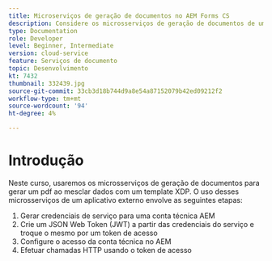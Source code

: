 ```yaml
---
title: Microserviços de geração de documentos no AEM Forms CS
description: Considere os microsserviços de geração de documentos de um aplicativo externo.
type: Documentation
role: Developer
level: Beginner, Intermediate
version: cloud-service
feature: Serviços de documento
topic: Desenvolvimento
kt: 7432
thumbnail: 332439.jpg
source-git-commit: 33cb3d18b744d9a8e54a87152079b42ed09212f2
workflow-type: tm+mt
source-wordcount: '94'
ht-degree: 4%

---
```


# Introdução

Neste curso, usaremos os microsserviços de geração de documentos para gerar um pdf ao mesclar dados com um template XDP. O uso desses microsserviços de um aplicativo externo envolve as seguintes etapas:

1. Gerar credenciais de serviço para uma conta técnica AEM
1. Crie um JSON Web Token (JWT) a partir das credenciais do serviço e troque o mesmo por um token de acesso
1. Configure o acesso da conta técnica no AEM
1. Efetuar chamadas HTTP usando o token de acesso
